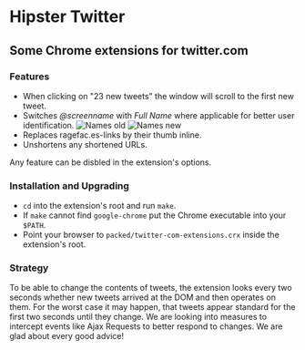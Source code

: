 # Hipster Twitter

## Some Chrome extensions for twitter.com

### Features

- When clicking on "23 new tweets" the window will scroll to the first new tweet.
- Switches *@screenname* with *Full Name* where applicable for better user identification.
![Names old](https://raw.github.com/laudenberg/twitter-com-extensions/master/names-old.png)
![Names new](https://raw.github.com/laudenberg/twitter-com-extensions/master/names-new.png)
- Replaces ragefac.es-links by their thumb inline.
- Unshortens any shortened URLs.

Any feature can be disbled in the extension's options. 

### Installation and Upgrading

- `cd` into the extension's root and run `make`.
- If `make` cannot find `google-chrome` put the Chrome executable into your `$PATH`.
- Point your browser to `packed/twitter-com-extensions.crx` inside the extension's root.

### Strategy

To be able to change the contents of tweets, the extension looks every two seconds whether new tweets arrived at the DOM and then operates on them. For the worst case it may happen, that tweets appear standard for the first two seconds until they change. We are looking into measures to intercept events like Ajax Requests to better respond to changes. We are glad about every good advice!

